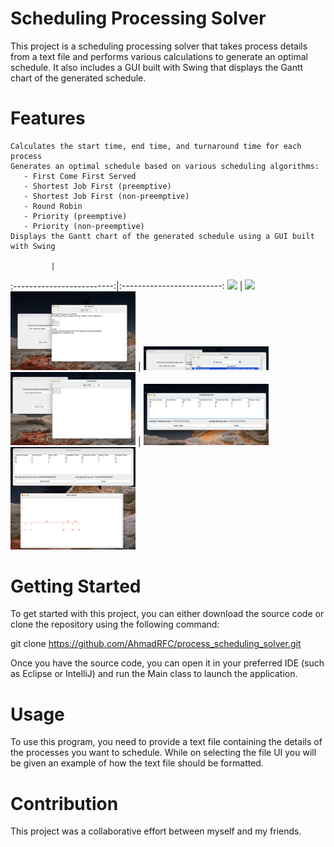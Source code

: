 # Scheduling Processing Solver

This project is a scheduling processing solver that takes process details from a text file and performs various calculations to generate an optimal schedule. It also includes a GUI built with Swing that displays the Gantt chart of the generated schedule.

# Features

    Calculates the start time, end time, and turnaround time for each process
    Generates an optimal schedule based on various scheduling algorithms:
       - First Come First Served
       - Shortest Job First (preemptive)
       - Shortest Job First (non-preemptive)
       - Round Robin
       - Priority (preemptive)
       - Priority (non-preemptive)
    Displays the Gantt chart of the generated schedule using a GUI built with Swing

             |  
:-------------------------:|:-------------------------:
<img src="images/1.png" width="200">  |  <img src="images/2.png" width="200">
<img src="images/3.png" width="200">  |  <img src="images/4.png" width="200">
<img src="images/5.png" width="200">  |  <img src="images/6.png" width="200">
<img src="images/7.png" width="200">


# Getting Started

To get started with this project, you can either download the source code or clone the repository using the following command:

git clone https://github.com/AhmadRFC/process_scheduling_solver.git

Once you have the source code, you can open it in your preferred IDE (such as Eclipse or IntelliJ) and run the Main class to launch the application.

# Usage

To use this program, you need to provide a text file containing the details of the processes you want to schedule. While on selecting the file UI you will be given an example of how the text file should be formatted.

# Contribution

This project was a collaborative effort between myself and my friends.
